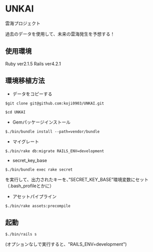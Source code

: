 # UNKAI
雲海プロジェクト

過去のデータを使用して、未来の雲海発生を予想する！

## 使用環境

Ruby ver2.1.5
Rails ver4.2.1

## 環境移植方法

* データをコピーする

`$git clone git@github.com:koji0903/UNKAI.git`

`$cd UNKAI`

* Gemパッケージインストール

`$./bin/bundle install --path=vendor/bundle`

* マイグレート

`$./bin/rake db:migrate RAILS_ENV=development`

* secret_key_base

`$./bin/bundle exec rake secret`

を実行して、出力されたキーを、”SECRET_KEY_BASE”環境変数にセット（.bash_profileとかに）

* アセットパイプライン

`$./bin/rake assets:precompile`



## 起動

`$./bin/rails s`

(オプションなしで実行すると、"RAILS_ENV=development")